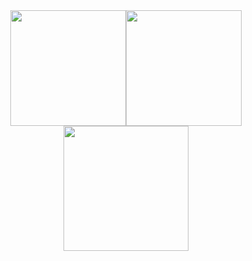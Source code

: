 <div
  align="center"
  style="
    display: flex;
    flex-direction: row;
    flex-wrap: wrap;
    align-items: center;
    justify-content: center;
  "
>
  <img
    height="185em"
    src="https://github-readme-stats.vercel.app/api?username=samuelncaetano&show_icons=true&theme=dark"
  />
  <img
    height="185em"
    src="https://github-readme-stats.vercel.app/api/top-langs/?username=samuelncaetano&layout=compact&theme=dark"
  />
  <img
    height="200em"
    src="https://github-readme-stats.vercel.app/api/wakatime?username=@samuelncaetano&layout=compact&theme=dark"
  />
</div>
